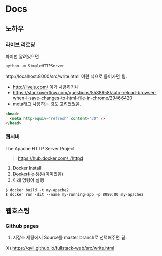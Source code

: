 # Docs

## 노하우

### 라이브 리로딩

파이썬 깔려있으면

```
python -m SimpleHTTPServer
```

http://localhost:8000/src/write.html 이런 식으로 들어가면 됨.

- http://livejs.com/ 이거 사용하거나
- https://stackoverflow.com/questions/5588658/auto-reload-browser-when-i-save-changes-to-html-file-in-chrome/29466420
- meta태그 사용하는 것도 고려했었음.

```html
<head>
  <meta http-equiv="refresh" content="30" />
</head>
```

### 웹서버

The Apache HTTP Server Project

> https://hub.docker.com/_/httpd

1. Docker Install
1. ~~[Dockerfile](/Dockerfile) 생성~~(이미있음)
1. 아래 명령어 실행

```
$ docker build -t my-apache2 .
$ docker run -dit --name my-running-app -p 8080:80 my-apache2
```

## 웹호스팅

### Github pages

1. 저장소 세팅에서 Source를 master branch로 선택해주면 끝.

예) https://qvil.github.io/fullstack-web/src/write.html
